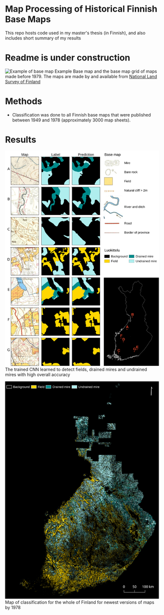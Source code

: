 # Map Processing of Historical Finnish Base Maps
This repo hosts code used in my master's thesis (in Finnish), and also includes short summary of my results
# Readme is under construction
![Example of base map](visualization/results/204201.png)
Example Base map and the base map grid of maps made before 1979. The maps are made by and available from [National Land Survey of Finland](https://vanhatpainetutkartat.maanmittauslaitos.fi/)
# Methods
- Classification was done to all Finnish base maps that were published between 1949 and 1978 (approximately 3000 map sheets). 
# Results
![Examples of successful classifications](visualization/results/successful_predictions.png)
The trained CNN learned to detect fields, drained mires and undrained mires with high overall accuracy

![Map of field, drained mires and undrained mires in finland before 1978](visualization/results/whole_land_newer.png)
Map of classification for the whole of Finland for newest versions of maps by 1978

